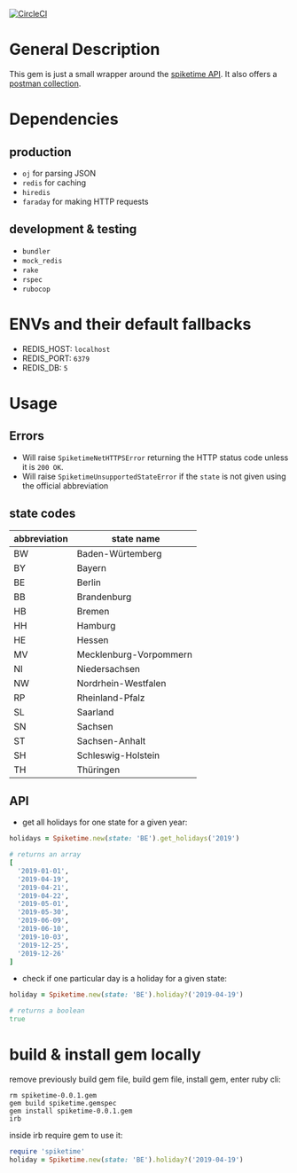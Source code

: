 [![CircleCI](https://circleci.com/gh/ucmagency/spiketime.svg?style=svg&circle-token=12ece3bd3bf7c5df2ebaaaa5b0058d903c4bd138)](https://circleci.com/gh/ucmagency/spiketime)

# General Description
This gem is just a small wrapper around the [spiketime API](https://www.spiketime.de/blog/spiketime-feiertag-api-feiertage-nach-bundeslandern/). It also offers a [postman collection](https://www.getpostman.com/collections/16ba518999fbcff4c02c).

# Dependencies
## production
* `oj` for parsing JSON
* `redis` for caching
* `hiredis`
* `faraday` for making HTTP requests

## development & testing
* `bundler`
* `mock_redis`
* `rake`
* `rspec`
* `rubocop`

# ENVs and their default fallbacks
* REDIS_HOST: `localhost`
* REDIS_PORT: `6379`
* REDIS_DB: `5`

# Usage
## Errors
* Will raise `SpiketimeNetHTTPSError` returning the HTTP status code unless it is `200 OK`.
* Will raise `SpiketimeUnsupportedStateError` if the `state` is not given using the official abbreviation

## state codes

| abbreviation | state name |
| ------------ | ---------- |
|      BW      | Baden-Würtemberg |
|      BY      | Bayern |
|      BE      | Berlin |
|      BB      | Brandenburg |
|      HB      | Bremen |
|      HH      | Hamburg |
|      HE      | Hessen |
|      MV      | Mecklenburg-Vorpommern |
|      NI      | Niedersachsen |
|      NW      | Nordrhein-Westfalen |
|      RP      | Rheinland-Pfalz |
|      SL      | Saarland |
|      SN      | Sachsen |
|      ST      | Sachsen-Anhalt |
|      SH      | Schleswig-Holstein |
|      TH      | Thüringen |

## API
* get all holidays for one state for a given year:
```ruby
holidays = Spiketime.new(state: 'BE').get_holidays('2019')

# returns an array
[
  '2019-01-01',
  '2019-04-19',
  '2019-04-21',
  '2019-04-22',
  '2019-05-01',
  '2019-05-30',
  '2019-06-09',
  '2019-06-10',
  '2019-10-03',
  '2019-12-25',
  '2019-12-26'
]
```

* check if one particular day is a holiday for a given state:
```ruby
holiday = Spiketime.new(state: 'BE').holiday?('2019-04-19')

# returns a boolean
true
```

# build & install gem locally
remove previously build gem file, build gem file, install gem, enter ruby cli:
```
rm spiketime-0.0.1.gem
gem build spiketime.gemspec
gem install spiketime-0.0.1.gem
irb
```
inside irb require gem to use it:
```ruby
require 'spiketime'
holiday = Spiketime.new(state: 'BE').holiday?('2019-04-19')
```
